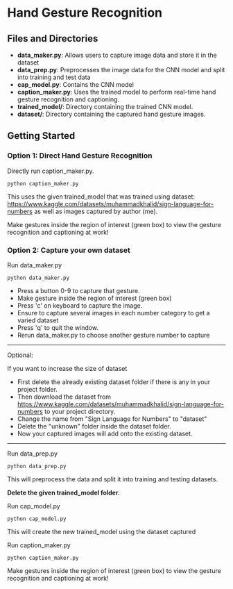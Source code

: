 # Hand Gesture Recognition

## Files and Directories
- **data_maker.py**: Allows users to capture image data and store it in the dataset
- **data_prep.py**: Preprocesses the image data for the CNN model and split into training and test data
- **cap_model.py**: Contains the CNN model
- **caption_maker.py**: Uses the trained model to perform real-time hand gesture recognition and captioning.
- **trained_model/**: Directory containing the trained CNN model.
- **dataset/**: Directory containing the captured hand gesture images.

## Getting Started
### Option 1: Direct Hand Gesture Recognition

Directly run caption_maker.py.
    
    python caption_maker.py

This uses the given trained_model that was trained using dataset: https://www.kaggle.com/datasets/muhammadkhalid/sign-language-for-numbers
as well as images captured by author (me). 

Make gestures inside the region of interest (green box) to view the gesture recognition and captioning at work!

### Option 2: Capture your own dataset

Run data_maker.py
    
    python data_maker.py

- Press a button 0-9 to capture that gesture.
- Make gesture inside the region of interest (green box)
- Press 'c' on keyboard to capture the image. 
- Ensure to capture several images in each number category to get a varied dataset
- Press 'q' to quit the window.
- Rerun data_maker.py to choose another gesture number to capture

-----

Optional:

If you want to increase the size of dataset 
- First delete the already existing dataset folder if there is any in your project folder. 
- Then download the dataset from https://www.kaggle.com/datasets/muhammadkhalid/sign-language-for-numbers to your project directory. 
- Change the name from "Sign Language for Numbers" to "dataset"
- Delete the "unknown" folder inside the dataset folder. 
- Now your captured images will add onto the existing dataset.
-----

Run data_prep.py

    python data_prep.py

This will preprocess the data and split it into training and testing datasets.

**Delete the given trained_model folder.**

Run cap_model.py

    python cap_model.py

This will create the new trained_model using the dataset captured

Run caption_maker.py

    python caption_maker.py

Make gestures inside the region of interest (green box) to view the gesture recognition and captioning at work!
